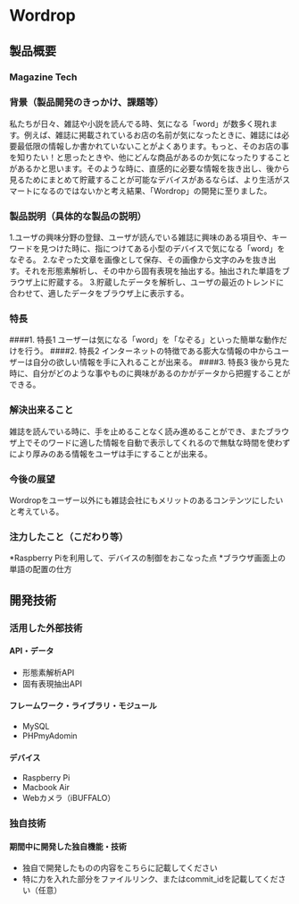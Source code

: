# Wordrop
## 製品概要
### Magazine Tech

### 背景（製品開発のきっかけ、課題等）
私たちが日々、雑誌や小説を読んでる時、気になる「word」が数多く現れます。例えば、雑誌に掲載されているお店の名前が気になったときに、雑誌には必要最低限の情報しか書かれていないことがよくあります。もっと、そのお店の事を知りたい！と思ったときや、他にどんな商品があるのか気になったりすることがあるかと思います。そのような時に、直感的に必要な情報を抜き出し、後から見るためにまとめて貯蔵することが可能なデバイスがあるならば、より生活がスマートになるのではないかと考え結果、「Wordrop」の開発に至りました。

### 製品説明（具体的な製品の説明）
1.ユーザの興味分野の登録、ユーザが読んでいる雑誌に興味のある項目や、キーワードを見つけた時に、指につけてある小型のデバイスで気になる「word」をなぞる。
2.なぞった文章を画像として保存、その画像から文字のみを抜き出す。それを形態素解析し、その中から固有表現を抽出する。抽出された単語をブラウザ上に貯蔵する。
3.貯蔵したデータを解析し、ユーザの最近のトレンドに合わせて、適したデータをブラウザ上に表示する。

### 特長
####1. 特長1
ユーザーは気になる「word」を「なぞる」といった簡単な動作だけを行う。
####2. 特長2
インターネットの特徴である膨大な情報の中からユーザーは自分の欲しい情報を手に入れることが出来る。
####3. 特長3
後から見た時に、自分がどのような事やものに興味があるのかがデータから把握することができる。

### 解決出来ること
雑誌を読んでいる時に、手を止めることなく読み進めることができ、またブラウザ上でそのワードに適した情報を自動で表示してくれるので無駄な時間を使わずにより厚みのある情報をユーザは手にすることが出来る。

### 今後の展望
Wordropをユーザー以外にも雑誌会社にもメリットのあるコンテンツにしたいと考えている。

### 注力したこと（こだわり等）
*Raspberry Piを利用して、デバイスの制御をおこなった点
*ブラウザ画面上の単語の配置の仕方

## 開発技術
### 活用した外部技術
#### API・データ
* 形態素解析API
* 固有表現抽出API

#### フレームワーク・ライブラリ・モジュール
* MySQL
* PHPmyAdomin

#### デバイス
* Raspberry Pi
* Macbook Air
* Webカメラ（iBUFFALO）

### 独自技術
#### 期間中に開発した独自機能・技術
* 独自で開発したものの内容をこちらに記載してください
* 特に力を入れた部分をファイルリンク、またはcommit_idを記載してください（任意）
